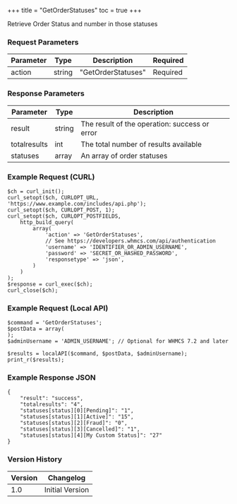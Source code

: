 +++
title = "GetOrderStatuses"
toc = true
+++

Retrieve Order Status and number in those statuses

### Request Parameters

| Parameter | Type | Description | Required |
| --------- | ---- | ----------- | -------- |
| action | string | "GetOrderStatuses" | Required |

### Response Parameters

| Parameter | Type | Description |
| --------- | ---- | ----------- |
| result | string | The result of the operation: success or error |
| totalresults | int | The total number of results available |
| statuses | array | An array of order statuses |


### Example Request (CURL)

```
$ch = curl_init();
curl_setopt($ch, CURLOPT_URL, 'https://www.example.com/includes/api.php');
curl_setopt($ch, CURLOPT_POST, 1);
curl_setopt($ch, CURLOPT_POSTFIELDS,
    http_build_query(
        array(
            'action' => 'GetOrderStatuses',
            // See https://developers.whmcs.com/api/authentication
            'username' => 'IDENTIFIER_OR_ADMIN_USERNAME',
            'password' => 'SECRET_OR_HASHED_PASSWORD',
            'responsetype' => 'json',
        )
    )
);
$response = curl_exec($ch);
curl_close($ch);
```


### Example Request (Local API)

```
$command = 'GetOrderStatuses';
$postData = array(
);
$adminUsername = 'ADMIN_USERNAME'; // Optional for WHMCS 7.2 and later

$results = localAPI($command, $postData, $adminUsername);
print_r($results);
```


### Example Response JSON

```
{
    "result": "success",
    "totalresults": "4",
    "statuses[status][0][Pending]": "1",
    "statuses[status][1][Active]": "15",
    "statuses[status][2][Fraud]": "0",
    "statuses[status][3][Cancelled]": "1",
    "statuses[status][4][My Custom Status]": "27"
}
```


### Version History

| Version | Changelog |
| ------- | --------- |
| 1.0 | Initial Version |
